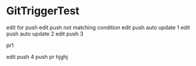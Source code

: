 # GitTriggerTest
edit for push
edit push not matching condition
edit push auto update 1
edit push auto update 2
edit push 3

pr1

edit push 4
push pr
hjghj


